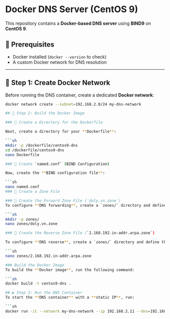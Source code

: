 # Docker DNS Server (CentOS 9)

This repository contains a **Docker-based DNS server** using **BIND9** on **CentOS 9**.

## 📌 Prerequisites
- Docker installed (`docker --version` to check)
- A custom Docker network for DNS resolution

---

## 🚀 Step 1: Create Docker Network
Before running the DNS container, create a dedicated **Docker network**:

```sh
docker network create --subnet=192.168.2.0/24 my-dns-network

## 🔧 Step 2: Build the Docker Image

### 📂 Create a Directory for the Dockerfile  

Next, create a directory for your **Dockerfile**:  

```sh
mkdir -p /dockerfile/centos9-dns
cd /dockerfile/centos9-dns
nano Dockerfile

### 🔹 Create `named.conf` (BIND Configuration)  

Now, create the **BIND configuration file**:  

```sh
nano named.conf
### 📂 Create a Zone File  

### 🔹 Create the Forward Zone File (`doly.vn.zone`)  
To configure **DNS forwarding**, create a `zones/` directory and define the forward zone file:  

```sh
mkdir -p zones/
nano zones/doly.vn.zone

### 🔹 Create the Reverse Zone File (`2.168.192.in-addr.arpa.zone`)  

To configure **DNS reverse**, create a `zones/` directory and define the forward zone file:  

```sh
nano zones/2.168.192.in-addr.arpa.zone

### Build the Docker Image
To build the **Docker image**, run the following command:

```sh
docker build -t centos9-dns .

## ▶️ Step 3: Run the DNS Container
To start the **DNS container** with a **static IP**, run:

```sh
docker run -it --network my-dns-network --ip 192.168.2.11 --dns=192.168.2.11 centos9-dns